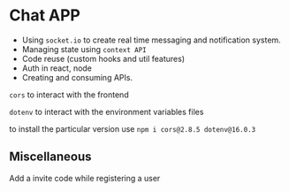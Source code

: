 # Chat APP

* Using `socket.io` to create real time messaging and notification system.
* Managing state using `context API`
* Code reuse (custom hooks and util features)
* Auth in react, node
* Creating and consuming APIs.

`cors` to interact with the frontend 

`dotenv` to interact with the environment variables files

to install the particular version use 
`npm i cors@2.8.5 dotenv@16.0.3`



## Miscellaneous

Add a invite code while registering a user